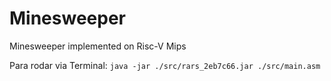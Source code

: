 # Minesweeper
Minesweeper implemented on Risc-V Mips

Para rodar via Terminal:
`java -jar ./src/rars_2eb7c66.jar ./src/main.asm`
